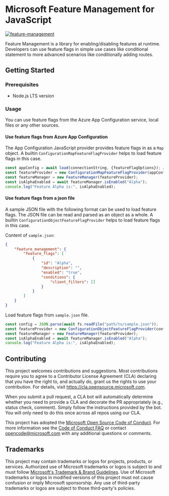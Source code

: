 # Microsoft Feature Management for JavaScript

[![feature-management](https://img.shields.io/npm/v/@microsoft/feature-management?label=@microsoft/feature-management)](https://www.npmjs.com/package/@microsoft/feature-management)

Feature Management is a library for enabling/disabling features at runtime.
Developers can use feature flags in simple use cases like conditional statement to more advanced scenarios like conditionally adding routes.

## Getting Started

### Prerequisites

- Node.js LTS version

### Usage

You can use feature flags from the Azure App Configuration service, local files or any other sources.

#### Use feature flags from Azure App Configuration

The App Configuration JavaScript provider provides feature flags in as a `Map` object.
A builtin `ConfigurationMapFeatureFlagProvider` helps to load feature flags in this case.

```js
const appConfig = await load(connectionString, {featureFlagOptions}); // load feature flags from Azure App Configuration service
const featureProvider = new ConfigurationMapFeatureFlagProvider(appConfig);
const featureManager = new FeatureManager(featureProvider);
const isAlphaEnabled = await featureManager.isEnabled("Alpha");
console.log("Feature Alpha is:", isAlphaEnabled);
```

#### Use feature flags from a json file

A sample JSON file with the following format can be used to load feature flags.
The JSON file can be read and parsed as an object as a whole.
A builtin `ConfigurationObjectFeatureFlagProvider` helps to load feature flags in this case.

Content of `sample.json`:
```json
{
    "feature_management": {
        "feature_flags": [
            {
                "id": "Alpha",
                "description": "",
                "enabled": "true",
                "conditions": {
                    "client_filters": []
                }
            }
        ]
    }
}
```

Load feature flags from `sample.json` file.
```js
const config = JSON.parse(await fs.readFile("path/to/sample.json"));
const featureProvider = new ConfigurationObjectFeatureFlagProvider(config);
const featureManager = new FeatureManager(featureProvider);
const isAlphaEnabled = await featureManager.isEnabled("Alpha");
console.log("Feature Alpha is:", isAlphaEnabled);
```

## Contributing

This project welcomes contributions and suggestions.  Most contributions require you to agree to a
Contributor License Agreement (CLA) declaring that you have the right to, and actually do, grant us
the rights to use your contribution. For details, visit https://cla.opensource.microsoft.com.

When you submit a pull request, a CLA bot will automatically determine whether you need to provide
a CLA and decorate the PR appropriately (e.g., status check, comment). Simply follow the instructions
provided by the bot. You will only need to do this once across all repos using our CLA.

This project has adopted the [Microsoft Open Source Code of Conduct](https://opensource.microsoft.com/codeofconduct/).
For more information see the [Code of Conduct FAQ](https://opensource.microsoft.com/codeofconduct/faq/) or
contact [opencode@microsoft.com](mailto:opencode@microsoft.com) with any additional questions or comments.

## Trademarks

This project may contain trademarks or logos for projects, products, or services. Authorized use of Microsoft 
trademarks or logos is subject to and must follow 
[Microsoft's Trademark & Brand Guidelines](https://www.microsoft.com/en-us/legal/intellectualproperty/trademarks/usage/general).
Use of Microsoft trademarks or logos in modified versions of this project must not cause confusion or imply Microsoft sponsorship.
Any use of third-party trademarks or logos are subject to those third-party's policies.
